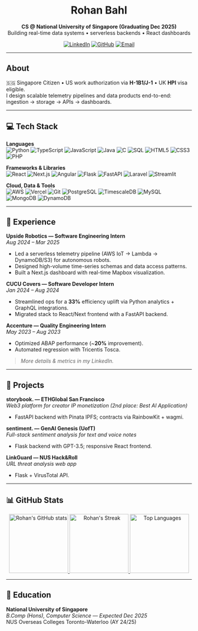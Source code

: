 <!-- Hero -->
<div align="center">

# Rohan Bahl

**CS @ National University of Singapore (Graduating Dec 2025)**  
Building real-time data systems • serverless backends • React dashboards

[![LinkedIn](https://img.shields.io/badge/LinkedIn-rohan--bahl-0A66C2?style=for-the-badge&logo=linkedin&logoColor=white)](https://linkedin.com/in/rohan-bahl)
[![GitHub](https://img.shields.io/badge/GitHub-RB9823-181717?style=for-the-badge&logo=github&logoColor=white)](https://github.com/RB9823)
[![Email](https://img.shields.io/badge/Email-rohan_bahl%40u.nus.edu-EA4335?style=for-the-badge&logo=gmail&logoColor=white)](mailto:rohan_bahl@u.nus.edu)

</div>

---

## About
🇸🇬 Singapore Citizen • US work authorization via **H-1B1/J-1** • UK **HPI** visa eligible.  
I design scalable telemetry pipelines and data products end-to-end: ingestion → storage → APIs → dashboards.

---

## 💻 Tech Stack

**Languages**  
![Python](https://img.shields.io/badge/Python-3776AB?style=for-the-badge&logo=python&logoColor=white)
![TypeScript](https://img.shields.io/badge/TypeScript-007ACC?style=for-the-badge&logo=typescript&logoColor=white)
![JavaScript](https://img.shields.io/badge/JavaScript-323330?style=for-the-badge&logo=javascript&logoColor=F7DF1E)
![Java](https://img.shields.io/badge/Java-ED8B00?style=for-the-badge&logo=openjdk&logoColor=white)
![C](https://img.shields.io/badge/C-00599C?style=for-the-badge&logo=c&logoColor=white)
![SQL](https://img.shields.io/badge/SQL-0A2540?style=for-the-badge&logo=postgresql&logoColor=white)
![HTML5](https://img.shields.io/badge/HTML5-E34F26?style=for-the-badge&logo=html5&logoColor=white)
![CSS3](https://img.shields.io/badge/CSS3-1572B6?style=for-the-badge&logo=css3&logoColor=white)
![PHP](https://img.shields.io/badge/PHP-777BB4?style=for-the-badge&logo=php&logoColor=white)

**Frameworks & Libraries**  
![React](https://img.shields.io/badge/React-20232A?style=for-the-badge&logo=react&logoColor=61DAFB)
![Next.js](https://img.shields.io/badge/Next.js-000000?style=for-the-badge&logo=nextdotjs&logoColor=white)
![Angular](https://img.shields.io/badge/Angular-DD0031?style=for-the-badge&logo=angular&logoColor=white)
![Flask](https://img.shields.io/badge/Flask-000000?style=for-the-badge&logo=flask&logoColor=white)
![FastAPI](https://img.shields.io/badge/FastAPI-005571?style=for-the-badge&logo=fastapi&logoColor=white)
![Laravel](https://img.shields.io/badge/Laravel-FF2D20?style=for-the-badge&logo=laravel&logoColor=white)
![Streamlit](https://img.shields.io/badge/Streamlit-FF4B4B?style=for-the-badge&logo=streamlit&logoColor=white)

**Cloud, Data & Tools**  
![AWS](https://img.shields.io/badge/AWS-FF9900?style=for-the-badge&logo=amazon-aws&logoColor=white)
![Vercel](https://img.shields.io/badge/Vercel-000000?style=for-the-badge&logo=vercel&logoColor=white)
![Git](https://img.shields.io/badge/Git-F05033?style=for-the-badge&logo=git&logoColor=white)
![PostgreSQL](https://img.shields.io/badge/PostgreSQL-316192?style=for-the-badge&logo=postgresql&logoColor=white)
![TimescaleDB](https://img.shields.io/badge/TimescaleDB-FD6920?style=for-the-badge&logo=timescaledb&logoColor=white)
![MySQL](https://img.shields.io/badge/MySQL-00f?style=for-the-badge&logo=mysql&logoColor=white)
![MongoDB](https://img.shields.io/badge/MongoDB-4EA94B?style=for-the-badge&logo=mongodb&logoColor=white)
![DynamoDB](https://img.shields.io/badge/DynamoDB-4053D6?style=for-the-badge&logo=Amazon%20DynamoDB&logoColor=white)

---

## 🔭 Experience

**Upside Robotics — Software Engineering Intern**  
*Aug 2024 – Mar 2025*  
- Led a serverless telemetry pipeline (AWS IoT → Lambda → DynamoDB/S3) for autonomous robots.  
- Designed high-volume time-series schemas and data access patterns.  
- Built a Next.js dashboard with real-time Mapbox visualization.

**CUCU Covers — Software Developer Intern**  
*Jan 2024 – Aug 2024*  
- Streamlined ops for a **33%** efficiency uplift via Python analytics + GraphQL integrations.  
- Migrated stack to React/Next frontend with a FastAPI backend.

**Accenture — Quality Engineering Intern**  
*May 2023 – Aug 2023*  
- Optimized ABAP performance (~**20%** improvement).  
- Automated regression with Tricentis Tosca.

> _More details & metrics in my LinkedIn._

---

## 🚀 Projects

**storybook. — ETHGlobal San Francisco**  
*Web3 platform for creator IP monetization (2nd place: Best AI Application)*  
- FastAPI backend with Pinata IPFS; contracts via RainbowKit + wagmi.

**sentiment. — GenAI Genesis (UofT)**  
*Full-stack sentiment analysis for text and voice notes*  
- Flask backend with GPT-3.5; responsive React frontend.

**LinkGuard — NUS Hack&Roll**  
*URL threat analysis web app*  
- Flask + VirusTotal API.

---

## 📊 GitHub Stats
<div align="center">
  
<a href="https://github.com/RB9823">
  <img alt="Rohan's GitHub stats" src="https://github-readme-stats.vercel.app/api?username=RB9823&theme=react&hide_border=false&include_all_commits=true&count_private=true" height="160">
</a>
<a href="https://github.com/RB9823">
  <img alt="Rohan's Streak" src="https://github-readme-streak-stats.herokuapp.com/?user=RB9823&theme=react&hide_border=false" height="160">
</a>
<a href="https://github.com/RB9823">
  <img alt="Top Languages" src="https://github-readme-stats.vercel.app/api/top-langs/?username=RB9823&theme=react&hide_border=false&include_all_commits=true&count_private=true&layout=compact" height="160">
</a>

</div>

---

## 🌱 Education
**National University of Singapore**  
_B.Comp (Hons), Computer Science — Expected Dec 2025_  
NUS Overseas Colleges Toronto-Waterloo (AY 24/25)
